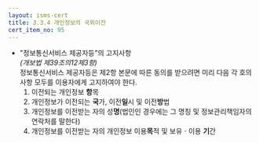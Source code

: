 ```yaml
---
layout: isms-cert
title: 3.3.4 개인정보의 국외이전
cert_item_no: 95
---
```


- "정보통신서비스 제공자등"의 고지사항  
_(개보법 제39조의12제3항)_  
정보통신서비스 제공자등은 제2항 본문에 따른 동의를 받으려면 미리 다음 각 호의 사항 모두를 이용자에게 고지하여야 한다.
  1. 이전되는 개인정보 **항**목
  2. 개인정보가 이전되는 **국**가, 이전**일**시 및 이전**방**법
  3. 개인정보를 이전받는 자의 성**명**(법인인 경우에는 그 명칭 및 정보관리책임자의 연락처를 말한다)
  4. 개인정보를 이전받는 자의 개인정보 이용**목**적 및 보유ㆍ이용 **기**간